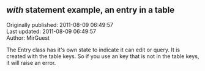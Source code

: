 ## *with* statement example, an entry in a table  
Originally published: 2011-08-09 06:49:57  
Last updated: 2011-08-09 06:49:57  
Author: MirGuest   
  
The Entry class has it's own state to indicate it can edit or query.
It is created with the table keys. So if you use an key that is not in
the table keys, it will raise an error.
